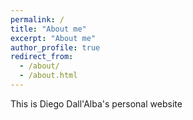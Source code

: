 ```yaml
---
permalink: /
title: "About me"
excerpt: "About me"
author_profile: true
redirect_from: 
  - /about/
  - /about.html
---
```


This is Diego Dall'Alba's personal website
